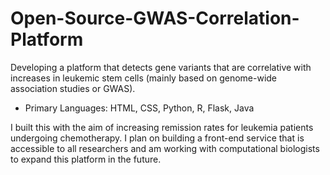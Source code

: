 # Open-Source-GWAS-Correlation-Platform
Developing a platform that detects gene variants that are correlative with increases in leukemic stem cells (mainly based on genome-wide association studies or GWAS).
- Primary Languages: HTML, CSS, Python, R, Flask, Java 

I built this with the aim of increasing remission rates for leukemia patients undergoing chemotherapy. I plan on building a front-end service that is accessible to all researchers and am working with computational biologists to expand this platform in the future. 
 
 
 
